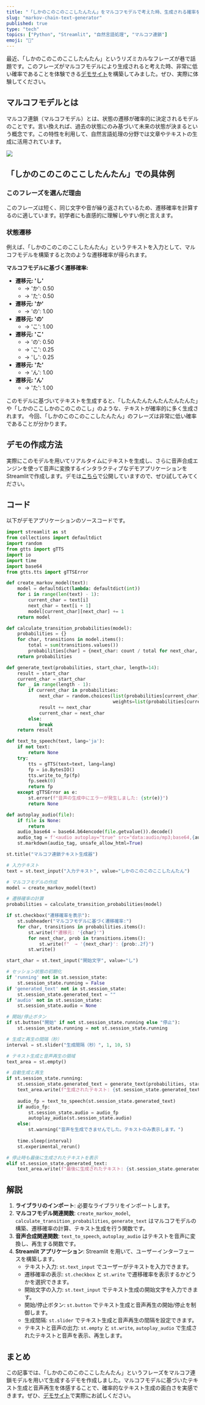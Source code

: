 ```yaml
---
title: "「しかのこのこのここしたんたん」をマルコフモデルで考えた時、生成される確率を実感できるデモを構築した"
slug: "markov-chain-text-generator"
published: true
type: "tech"
topics: ["Python", "Streamlit", "自然言語処理", "マルコフ連鎖"]
emoji: "🦌"
---
```



最近、「しかのこのこのここしたんたん」というリズミカルなフレーズが巷で話題です。このフレーズがマルコフモデルにより生成されると考えた時、非常に低い確率であることを体験できる[デモサイト](https://shikanoko.streamlit.app)を構築してみました。ぜひ、実際に体験してください。

## マルコフモデルとは

マルコフ連鎖（マルコフモデル）とは、状態の遷移が確率的に決定されるモデルのことです。言い換えれば、過去の状態にのみ基づいて未来の状態が決まるという概念です。この特性を利用して、自然言語処理の分野では文章やテキストの生成に活用されています。

![](/images/shikanoko_app.png)

## 「しかのこのこのここしたんたん」での具体例
### このフレーズを選んだ理由
このフレーズは短く、同じ文字や音が繰り返されているため、遷移確率を計算するのに適しています。初学者にも直感的に理解しやすい例と言えます。

### 状態遷移
例えば、「しかのこのこのここしたんたん」というテキストを入力として、マルコフモデルを構築すると次のような遷移確率が得られます。

**マルコフモデルに基づく遷移確率:**

* **遷移元: 'し'**
    * → 'か': 0.50
    * → 'た': 0.50
* **遷移元: 'か'**
    * → 'の': 1.00
* **遷移元: 'の'**
    * → 'こ': 1.00
* **遷移元: 'こ'**
    * → 'の': 0.50
    * → 'こ': 0.25
    * → 'し': 0.25
* **遷移元: 'た'**
    * → 'ん': 1.00
* **遷移元: 'ん'**
    * → 'た': 1.00

このモデルに基づいてテキストを生成すると、「したんたんたんたんたんたんた」や「しかのここしかのこのこのこし」のような、テキストが確率的に多く生成されます。
今回、「しかのこのこのここしたんたん」のフレーズは非常に低い確率であることが分かります。

## デモの作成方法

実際にこのモデルを用いてリアルタイムにテキストを生成し、さらに音声合成エンジンを使って音声に変換するインタラクティブなデモアプリケーションをStreamlitで作成します。デモは[こちら](https://shikanoko.streamlit.app)で公開していますので、ぜひ試してみてください。

## コード

以下がデモアプリケーションのソースコードです。

```python
import streamlit as st
from collections import defaultdict
import random
from gtts import gTTS
import io
import time
import base64
from gtts.tts import gTTSError

def create_markov_model(text):
    model = defaultdict(lambda: defaultdict(int))
    for i in range(len(text) - 1):
        current_char = text[i]
        next_char = text[i + 1]
        model[current_char][next_char] += 1
    return model

def calculate_transition_probabilities(model):
    probabilities = {}
    for char, transitions in model.items():
        total = sum(transitions.values())
        probabilities[char] = {next_char: count / total for next_char, count in transitions.items()}
    return probabilities

def generate_text(probabilities, start_char, length=14):
    result = start_char
    current_char = start_char
    for _ in range(length - 1):
        if current_char in probabilities:
            next_char = random.choices(list(probabilities[current_char].keys()),
                                       weights=list(probabilities[current_char].values()))[0]
            result += next_char
            current_char = next_char
        else:
            break
    return result

def text_to_speech(text, lang='ja'):
    if not text:
        return None
    try:
        tts = gTTS(text=text, lang=lang)
        fp = io.BytesIO()
        tts.write_to_fp(fp)
        fp.seek(0)
        return fp
    except gTTSError as e:
        st.error(f"音声の生成中にエラーが発生しました: {str(e)}")
        return None

def autoplay_audio(file):
    if file is None:
        return
    audio_base64 = base64.b64encode(file.getvalue()).decode()
    audio_tag = f'<audio autoplay="true" src="data:audio/mp3;base64,{audio_base64}">'
    st.markdown(audio_tag, unsafe_allow_html=True)

st.title("マルコフ連鎖テキスト生成器")

# 入力テキスト
text = st.text_input("入力テキスト", value="しかのこのこのここしたんたん")

# マルコフモデルの作成
model = create_markov_model(text)

# 遷移確率の計算
probabilities = calculate_transition_probabilities(model)

if st.checkbox("遷移確率を表示"):
    st.subheader("マルコフモデルに基づく遷移確率:")
    for char, transitions in probabilities.items():
        st.write(f"遷移元: '{char}'")
        for next_char, prob in transitions.items():
            st.write(f"  → '{next_char}': {prob:.2f}")
        st.write()

start_char = st.text_input("開始文字", value="し")

# セッション状態の初期化
if 'running' not in st.session_state:
    st.session_state.running = False
if 'generated_text' not in st.session_state:
    st.session_state.generated_text = ""
if 'audio' not in st.session_state:
    st.session_state.audio = None

# 開始/停止ボタン
if st.button("開始" if not st.session_state.running else "停止"):
    st.session_state.running = not st.session_state.running

# 生成と再生の間隔（秒）
interval = st.slider("生成間隔（秒）", 1, 10, 5)

# テキスト生成と音声再生の領域
text_area = st.empty()

# 自動生成と再生
if st.session_state.running:
    st.session_state.generated_text = generate_text(probabilities, start_char)
    text_area.write(f"生成されたテキスト: {st.session_state.generated_text}")
    
    audio_fp = text_to_speech(st.session_state.generated_text)
    if audio_fp:
        st.session_state.audio = audio_fp
        autoplay_audio(st.session_state.audio)
    else:
        st.warning("音声を生成できませんでした。テキストのみ表示します。")
    
    time.sleep(interval)
    st.experimental_rerun()

# 停止時も最後に生成されたテキストを表示
elif st.session_state.generated_text:
    text_area.write(f"最後に生成されたテキスト: {st.session_state.generated_text}")
```

## 解説

1. **ライブラリのインポート**: 必要なライブラリをインポートします。
2. **マルコフモデル関連関数**: `create_markov_model`, `calculate_transition_probabilities`, `generate_text` はマルコフモデルの構築、遷移確率の計算、テキスト生成を行う関数です。
3. **音声合成関連関数**: `text_to_speech`, `autoplay_audio` はテキストを音声に変換し、再生する関数です。
4. **Streamlit アプリケーション**: Streamlit を用いて、ユーザーインターフェースを構築します。
    * テキスト入力: `st.text_input` でユーザーがテキストを入力できます。
    * 遷移確率の表示: `st.checkbox` と `st.write` で遷移確率を表示するかどうかを選択できます。
    * 開始文字の入力: `st.text_input` でテキスト生成の開始文字を入力できます。
    * 開始/停止ボタン: `st.button` でテキスト生成と音声再生の開始/停止を制御します。
    * 生成間隔: `st.slider` でテキスト生成と音声再生の間隔を設定できます。
    * テキストと音声の出力: `st.empty` と `st.write`, `autoplay_audio` で生成されたテキストと音声を表示、再生します。

## まとめ

この記事では、「しかのこのこのここしたんたん」というフレーズをマルコフ連鎖モデルを用いて生成するデモを作成しました。マルコフモデルに基づいたテキスト生成と音声再生を体感することで、確率的なテキスト生成の面白さを実感できます。ぜひ、[デモサイト](https://shikanoko.streamlit.app)で実際にお試しください。
